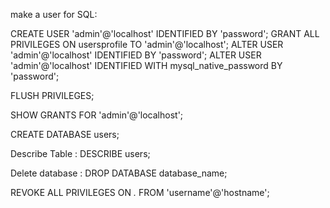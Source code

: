 make a user for SQL:

CREATE USER 'admin'@'localhost' IDENTIFIED BY 'password';
GRANT ALL PRIVILEGES ON usersprofile TO 'admin'@'localhost';
ALTER USER 'admin'@'localhost' IDENTIFIED BY 'password';
ALTER USER 'admin'@'localhost' IDENTIFIED WITH mysql_native_password BY 'password';

FLUSH PRIVILEGES;

SHOW GRANTS FOR 'admin'@'localhost';

CREATE DATABASE users;

Describe Table :
DESCRIBE users;

Delete database :
DROP DATABASE database_name;

REVOKE ALL PRIVILEGES ON *.* FROM 'username'@'hostname';